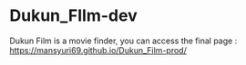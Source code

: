 # Dukun_FIlm-dev
Dukun Film is a movie finder, you can access the final page : https://mansyuri69.github.io/Dukun_Film-prod/
